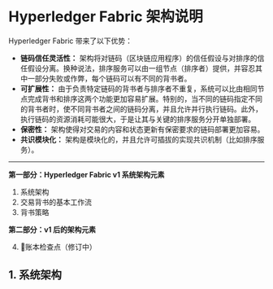 # Hyperledger Fabric 架构说明

Hyperledger Fabric 带来了以下优势：

* **链码信任灵活性：** 架构将对链码（区块链应用程序）的信任假设与对排序的信任假设分离。换种说法，排序服务可以由一组节点（排序者）提供，并容忍其中一部分失败或作弊，每个链码可以有不同的背书者。
* **可扩展性：** 由于负责特定链码的背书者与排序者不重复，系统可以比由相同节点完成背书和排序这两个功能更加容易扩展。特别的，当不同的链码指定不同的背书者时，使不同背书者之间的链码分离，并且允许并行执行链码。此外，执行链码的资源消耗可能很大，于是让其与关键的排序服务分开单独部署。
* **保密性：** 架构使得对交易的内容和状态更新有保密要求的链码部署更加容易。
* **共识模块化：** 架构是模块化的，并且允许可插拔的实现共识机制（比如排序服务）。

---

**第一部分：Hyperledger Fabric v1 系统架构元素**

1. 系统架构
2. 交易背书的基本工作流
3. 背书策略

**第二部分：v1 后的架构元素**

4. 账本检查点（修订中）

## 1. 系统架构

